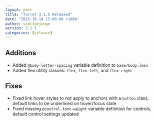 ```yaml
---
layout: post
title: "Turret 3.1.5 Released"
date: "2015-10-14 12:00:00 +1000"
author: scottdejonge
version: 3.1.5
categories: [release]
---
```


## Additions

* Added `@body-letter-spacing` variable definition to `base/body.less`
* Added flex utility classes: `flex`, `flex-left`, and `flex-right`

## Fixes

* Fixed link hover styles to not apply to anchors with a `button` class, default links to be underlined on hover/focus state
* Fixed missing `@control-font-weight` variable definition for controls, default control settings updated
